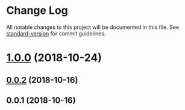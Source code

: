 # Change Log

All notable changes to this project will be documented in this file. See [standard-version](https://github.com/conventional-changelog/standard-version) for commit guidelines.

<a name="1.0.0"></a>
# [1.0.0](https://github.com/untool/pathifist/compare/v0.0.2...v1.0.0) (2018-10-24)



<a name="0.0.2"></a>
## [0.0.2](https://github.com/untool/pathifist/compare/v0.0.1...v0.0.2) (2018-10-16)



<a name="0.0.1"></a>
## 0.0.1 (2018-10-16)
